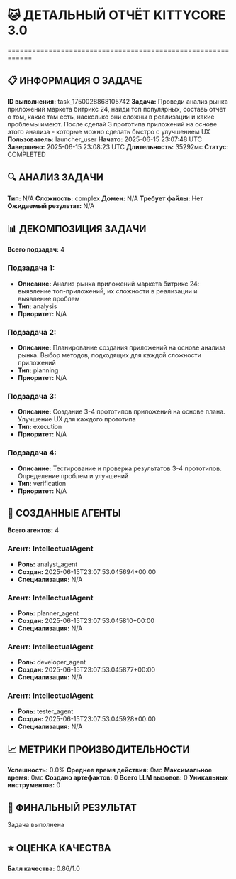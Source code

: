 # 🐱 ДЕТАЛЬНЫЙ ОТЧЁТ KITTYCORE 3.0
============================================================

## 📋 ИНФОРМАЦИЯ О ЗАДАЧЕ
**ID выполнения:** task_1750028868105742
**Задача:** Проведи анализ рынка приложений маркета битрикс 24, найди топ популярных, составь отчёт о том, какие там есть, насколько они сложны в реализации и какие проблемы имеют. После сделай 3 прототипа приложений на основе этого анализа - которые можно сделать быстро с улучшением UX
**Пользователь:** launcher_user
**Начато:** 2025-06-15 23:07:48 UTC
**Завершено:** 2025-06-15 23:08:23 UTC
**Длительность:** 35292мс
**Статус:** COMPLETED

## 🔍 АНАЛИЗ ЗАДАЧИ
**Тип:** N/A
**Сложность:** complex
**Домен:** N/A
**Требует файлы:** Нет
**Ожидаемый результат:** N/A

## 📊 ДЕКОМПОЗИЦИЯ ЗАДАЧИ
**Всего подзадач:** 4

### Подзадача 1:
- **Описание:** Анализ рынка приложений маркета битрикс 24: выявление топ-приложений, их сложности в реализации и выявление проблем
- **Тип:** analysis
- **Приоритет:** N/A

### Подзадача 2:
- **Описание:** Планирование создания приложений на основе анализа рынка. Выбор методов, подходящих для каждой сложности приложений
- **Тип:** planning
- **Приоритет:** N/A

### Подзадача 3:
- **Описание:** Создание 3-4 прототипов приложений на основе плана. Улучшение UX для каждого прототипа
- **Тип:** execution
- **Приоритет:** N/A

### Подзадача 4:
- **Описание:** Тестирование и проверка результатов 3-4 прототипов. Определение проблем и улучшений
- **Тип:** verification
- **Приоритет:** N/A

## 🤖 СОЗДАННЫЕ АГЕНТЫ
**Всего агентов:** 4

### Агент: IntellectualAgent
- **Роль:** analyst_agent
- **Создан:** 2025-06-15T23:07:53.045694+00:00
- **Специализация:** N/A

### Агент: IntellectualAgent
- **Роль:** planner_agent
- **Создан:** 2025-06-15T23:07:53.045810+00:00
- **Специализация:** N/A

### Агент: IntellectualAgent
- **Роль:** developer_agent
- **Создан:** 2025-06-15T23:07:53.045877+00:00
- **Специализация:** N/A

### Агент: IntellectualAgent
- **Роль:** tester_agent
- **Создан:** 2025-06-15T23:07:53.045928+00:00
- **Специализация:** N/A

## 📈 МЕТРИКИ ПРОИЗВОДИТЕЛЬНОСТИ
**Успешность:** 0.0%
**Среднее время действия:** 0мс
**Максимальное время:** 0мс
**Создано артефактов:** 0
**Всего LLM вызовов:** 0
**Уникальных инструментов:** 0

## 🎯 ФИНАЛЬНЫЙ РЕЗУЛЬТАТ
Задача выполнена

## ⭐ ОЦЕНКА КАЧЕСТВА
**Балл качества:** 0.86/1.0

